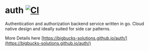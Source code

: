 # auth [![CI](https://github.com/bigbucks-solutions/auth/actions/workflows/ci.yml/badge.svg)](https://github.com/bigbucks-solutions/auth/actions/workflows/ci.yml)
Authentication and authorization backend service written in go. Cloud native design and ideally suited for side car patterns.

More Details here [https://bigbucks-solutions.github.io/auth/](https://bigbucks-solutions.github.io/auth/)
